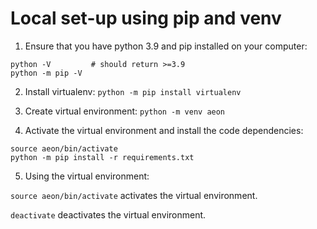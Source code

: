 # Local set-up using pip and venv

1) Ensure that you have python 3.9 and pip installed on your computer:
```
python -V         # should return >=3.9
python -m pip -V
```

2) Install virtualenv: `python -m pip install virtualenv`

3) Create virtual environment: `python -m venv aeon`

4) Activate the virtual environment and install the code dependencies:
```
source aeon/bin/activate
python -m pip install -r requirements.txt
```

5) Using the virtual environment:

`source aeon/bin/activate` activates the virtual environment.

`deactivate` deactivates the virtual environment.
